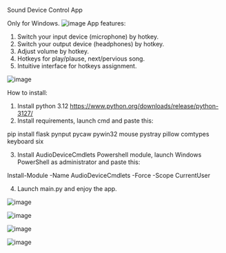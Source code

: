 Sound Device Control App

Only for Windows.
![image](https://github.com/user-attachments/assets/02de48b0-698b-416b-8cc5-6d1eea045e8e)
App features:

1. Switch your input device (microphone) by hotkey.
2. Switch your output device (headphones) by hotkey.
3. Adjust volume by hotkey.
4. Hotkeys for play/plause, next/pervious song.
5. Intuitive interface for hotkeys assignment. 

![image](https://github.com/user-attachments/assets/02de48b0-698b-416b-8cc5-6d1eea045e8e)

How to install:
1. Install python 3.12 https://www.python.org/downloads/release/python-3127/
2. Install requirements, launch cmd and paste this:

pip install flask pynput pycaw pywin32 mouse pystray pillow comtypes keyboard six

3. Install AudioDeviceCmdlets Powershell module, launch Windows PowerShell as administrator and paste this:

Install-Module -Name AudioDeviceCmdlets -Force -Scope CurrentUser

4. Launch main.py and enjoy the app.

![image](https://github.com/user-attachments/assets/02de48b0-698b-416b-8cc5-6d1eea045e8e)

![image](https://github.com/user-attachments/assets/64039e2c-595a-4502-afbf-e137b6110e13)

![image](https://github.com/user-attachments/assets/c99c136a-624b-4504-b2a9-8f88d0f5464b)

![image](https://github.com/user-attachments/assets/f228e526-6a54-436f-be4c-838697a33d8e)




